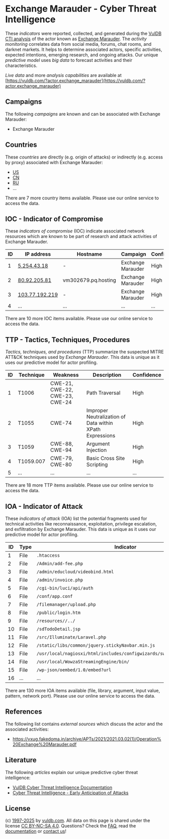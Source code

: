 # Exchange Marauder - Cyber Threat Intelligence

These _indicators_ were reported, collected, and generated during the [VulDB CTI analysis](https://vuldb.com/?kb.cti) of the actor known as [Exchange Marauder](https://vuldb.com/?actor.exchange_marauder). The _activity monitoring_ correlates data from social media, forums, chat rooms, and darknet markets. It helps to determine associated actors, specific activities, expected intentions, emerging research, and ongoing attacks. Our unique _predictive model_ uses _big data_ to forecast activities and their characteristics.

_Live data_ and more _analysis capabilities_ are available at [https://vuldb.com/?actor.exchange_marauder](https://vuldb.com/?actor.exchange_marauder)

## Campaigns

The following _campaigns_ are known and can be associated with Exchange Marauder:

* Exchange Marauder

## Countries

These _countries_ are directly (e.g. origin of attacks) or indirectly (e.g. access by proxy) associated with Exchange Marauder:

* [US](https://vuldb.com/?country.us)
* [CN](https://vuldb.com/?country.cn)
* [RU](https://vuldb.com/?country.ru)
* ...

There are 7 more country items available. Please use our online service to access the data.

## IOC - Indicator of Compromise

These _indicators of compromise_ (IOC) indicate associated network resources which are known to be part of research and attack activities of Exchange Marauder.

ID | IP address | Hostname | Campaign | Confidence
-- | ---------- | -------- | -------- | ----------
1 | [5.254.43.18](https://vuldb.com/?ip.5.254.43.18) | - | Exchange Marauder | High
2 | [80.92.205.81](https://vuldb.com/?ip.80.92.205.81) | vm302679.pq.hosting | Exchange Marauder | High
3 | [103.77.192.219](https://vuldb.com/?ip.103.77.192.219) | - | Exchange Marauder | High
4 | ... | ... | ... | ...

There are 10 more IOC items available. Please use our online service to access the data.

## TTP - Tactics, Techniques, Procedures

_Tactics, techniques, and procedures_ (TTP) summarize the suspected MITRE ATT&CK techniques used by _Exchange Marauder_. This data is unique as it uses our predictive model for actor profiling.

ID | Technique | Weakness | Description | Confidence
-- | --------- | -------- | ----------- | ----------
1 | T1006 | CWE-21, CWE-22, CWE-23, CWE-24 | Path Traversal | High
2 | T1055 | CWE-74 | Improper Neutralization of Data within XPath Expressions | High
3 | T1059 | CWE-88, CWE-94 | Argument Injection | High
4 | T1059.007 | CWE-79, CWE-80 | Basic Cross Site Scripting | High
5 | ... | ... | ... | ...

There are 18 more TTP items available. Please use our online service to access the data.

## IOA - Indicator of Attack

These _indicators of attack_ (IOA) list the potential fragments used for technical activities like reconnaissance, exploitation, privilege escalation, and exfiltration by Exchange Marauder. This data is unique as it uses our predictive model for actor profiling.

ID | Type | Indicator | Confidence
-- | ---- | --------- | ----------
1 | File | `.htaccess` | Medium
2 | File | `/Admin/add-fee.php` | High
3 | File | `/admin/educloud/videobind.html` | High
4 | File | `/admin/invoice.php` | High
5 | File | `/cgi-bin/luci/api/auth` | High
6 | File | `/conf/app.conf` | High
7 | File | `/filemanager/upload.php` | High
8 | File | `/public/login.htm` | High
9 | File | `/resources//../` | High
10 | File | `/sdTodoDetail.jsp` | High
11 | File | `/src/Illuminate/Laravel.php` | High
12 | File | `/static/libs/common/jquery.stickyNavbar.min.js` | High
13 | File | `/usr/local/nagiosxi/html/includes/configwizards/switch/switch.inc.php` | High
14 | File | `/usr/local/WowzaStreamingEngine/bin/` | High
15 | File | `/wp-json/oembed/1.0/embed?url` | High
16 | ... | ... | ...

There are 130 more IOA items available (file, library, argument, input value, pattern, network port). Please use our online service to access the data.

## References

The following list contains _external sources_ which discuss the actor and the associated activities:

* https://vxug.fakedoma.in/archive/APTs/2021/2021.03.02(1)/Operation%20Exchange%20Marauder.pdf

## Literature

The following _articles_ explain our unique predictive cyber threat intelligence:

* [VulDB Cyber Threat Intelligence Documentation](https://vuldb.com/?kb.cti)
* [Cyber Threat Intelligence - Early Anticipation of Attacks](https://www.scip.ch/en/?labs.20201022)

## License

(c) [1997-2025](https://vuldb.com/?kb.changelog) by [vuldb.com](https://vuldb.com/?kb.about). All data on this page is shared under the license [CC BY-NC-SA 4.0](https://creativecommons.org/licenses/by-nc-sa/4.0/). Questions? Check the [FAQ](https://vuldb.com/?kb.faq), read the [documentation](https://vuldb.com/?kb) or [contact us](https://vuldb.com/?contact)!
